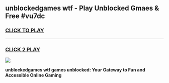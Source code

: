 
## unblockedgames wtf - Play Unblocked Gmaes & Free #vu7dc
<h3>
<a href="https://news.freeplayer.one?title=unblockedgames_wtf&ref=03M">CLICK TO PLAY</a></h3>
<hr>

<h3>
<a href="https://news.freeplayer.one?title=unblockedgames_wtf&ref=03M">CLICK 2 PLAY</a>
  
</h3>

<a href="https://news.freeplayer.one?title=unblockedgames_wtf&ref=03M"><img src="https://clearcache.store/games.png"></a>


**unblockedgames wtf games unblocked: Your Gateway to Fun and Accessible Online Gaming**
